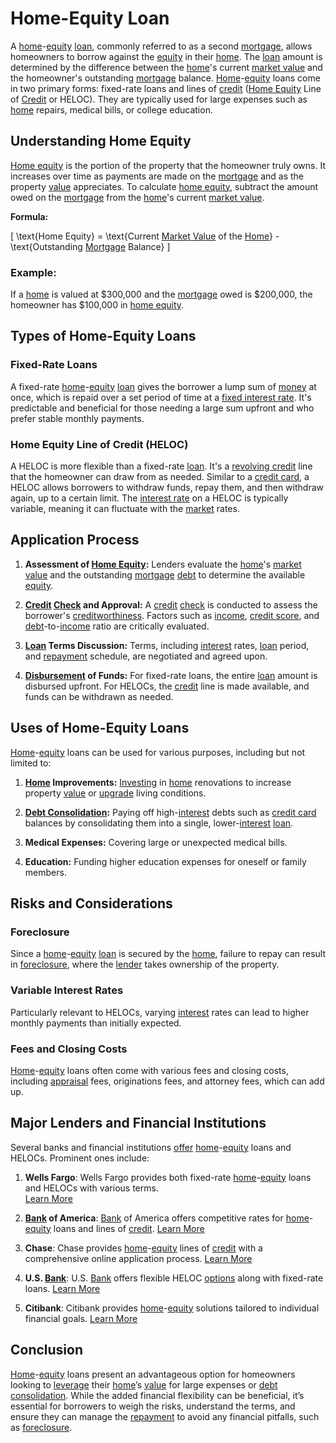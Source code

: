 # Home-Equity Loan

A [home](../h/home.md)-[equity](../e/equity.md) [loan](../l/loan.md), commonly referred to as a second [mortgage](../m/mortgage.md), allows homeowners to borrow against the [equity](../e/equity.md) in their [home](../h/home.md). The [loan](../l/loan.md) amount is determined by the difference between the [home](../h/home.md)'s current [market value](../m/market_value.md) and the homeowner's outstanding [mortgage](../m/mortgage.md) balance. [Home](../h/home.md)-[equity](../e/equity.md) loans come in two primary forms: fixed-rate loans and lines of [credit](../c/credit.md) ([Home Equity](../h/home_equity.md) Line of [Credit](../c/credit.md) or HELOC). They are typically used for large expenses such as [home](../h/home.md) repairs, medical bills, or college education.

## Understanding Home Equity

[Home equity](../h/home_equity.md) is the portion of the property that the homeowner truly owns. It increases over time as payments are made on the [mortgage](../m/mortgage.md) and as the property [value](../v/value.md) appreciates. To calculate [home equity](../h/home_equity.md), subtract the amount owed on the [mortgage](../m/mortgage.md) from the [home](../h/home.md)'s current [market value](../m/market_value.md).

**Formula:**

\[ \text{Home Equity} = \text{Current [Market Value](../m/market_value.md) of the [Home](../h/home.md)} - \text{Outstanding [Mortgage](../m/mortgage.md) Balance} \]

### Example:

If a [home](../h/home.md) is valued at $300,000 and the [mortgage](../m/mortgage.md) owed is $200,000, the homeowner has $100,000 in [home equity](../h/home_equity.md).

## Types of Home-Equity Loans

### Fixed-Rate Loans

A fixed-rate [home](../h/home.md)-[equity](../e/equity.md) [loan](../l/loan.md) gives the borrower a lump sum of [money](../m/money.md) at once, which is repaid over a set period of time at a [fixed interest rate](../f/fixed_interest_rate.md). It's predictable and beneficial for those needing a large sum upfront and who prefer stable monthly payments.

### Home Equity Line of Credit (HELOC)

A HELOC is more flexible than a fixed-rate [loan](../l/loan.md). It's a [revolving credit](../r/revolving_credit.md) line that the homeowner can draw from as needed. Similar to a [credit card](../c/credit_card.md), a HELOC allows borrowers to withdraw funds, repay them, and then withdraw again, up to a certain limit. The [interest rate](../i/interest_rate.md) on a HELOC is typically variable, meaning it can fluctuate with the [market](../m/market.md) rates.

## Application Process

1. **Assessment of [Home Equity](../h/home_equity.md):**
   Lenders evaluate the [home](../h/home.md)'s [market value](../m/market_value.md) and the outstanding [mortgage](../m/mortgage.md) [debt](../d/debt.md) to determine the available [equity](../e/equity.md).

2. **[Credit](../c/credit.md) [Check](../c/check.md) and Approval:**
   A [credit](../c/credit.md) [check](../c/check.md) is conducted to assess the borrower's [creditworthiness](../c/creditworthiness.md). Factors such as [income](../i/income.md), [credit score](../c/credit_score.md), and [debt](../d/debt.md)-to-[income](../i/income.md) ratio are critically evaluated.

3. **[Loan](../l/loan.md) Terms Discussion:**
   Terms, including [interest](../i/interest.md) rates, [loan](../l/loan.md) period, and [repayment](../r/repayment.md) schedule, are negotiated and agreed upon. 

4. **[Disbursement](../d/disbursement.md) of Funds:**
   For fixed-rate loans, the entire [loan](../l/loan.md) amount is disbursed upfront. For HELOCs, the [credit](../c/credit.md) line is made available, and funds can be withdrawn as needed.

## Uses of Home-Equity Loans

[Home](../h/home.md)-[equity](../e/equity.md) loans can be used for various purposes, including but not limited to:

1. **[Home](../h/home.md) Improvements:**
   [Investing](../i/investing.md) in [home](../h/home.md) renovations to increase property [value](../v/value.md) or [upgrade](../u/upgrade.md) living conditions.

2. **[Debt Consolidation](../d/debt_consolidation.md):**
   Paying off high-[interest](../i/interest.md) debts such as [credit card](../c/credit_card.md) balances by consolidating them into a single, lower-[interest](../i/interest.md) [loan](../l/loan.md).

3. **Medical Expenses:**
   Covering large or unexpected medical bills.

4. **Education:**
   Funding higher education expenses for oneself or family members.

## Risks and Considerations

### Foreclosure

Since a [home](../h/home.md)-[equity](../e/equity.md) [loan](../l/loan.md) is secured by the [home](../h/home.md), failure to repay can result in [foreclosure](../f/foreclosure.md), where the [lender](../l/lender.md) takes ownership of the property.

### Variable Interest Rates

Particularly relevant to HELOCs, varying [interest](../i/interest.md) rates can lead to higher monthly payments than initially expected.

### Fees and Closing Costs

[Home](../h/home.md)-[equity](../e/equity.md) loans often come with various fees and closing costs, including [appraisal](../a/appraisal.md) fees, originations fees, and attorney fees, which can add up.

## Major Lenders and Financial Institutions

Several banks and financial institutions [offer](../o/offer.md) [home](../h/home.md)-[equity](../e/equity.md) loans and HELOCs. Prominent ones include:

1. **Wells Fargo**:
   Wells Fargo provides both fixed-rate [home](../h/home.md)-[equity](../e/equity.md) loans and HELOCs with various terms.  
   [Learn More](https://www.wellsfargo.com/mortgage/home-equity/)

2. **[Bank](../b/bank.md) of America**:
   [Bank](../b/bank.md) of America offers competitive rates for [home](../h/home.md)-[equity](../e/equity.md) loans and lines of [credit](../c/credit.md).
   [Learn More](https://www.bankofamerica.com/home-loans/heloc/)

3. **Chase**:
   Chase provides [home](../h/home.md)-[equity](../e/equity.md) lines of [credit](../c/credit.md) with a comprehensive online application process.
   [Learn More](https://www.chase.com/personal/home-equity)

4. **U.S. [Bank](../b/bank.md)**:
   U.S. [Bank](../b/bank.md) offers flexible HELOC [options](../o/options.md) along with fixed-rate loans.
   [Learn More](https://www.usbank.com/home-loans/home-equity/)

5. **Citibank**:
   Citibank provides [home](../h/home.md)-[equity](../e/equity.md) solutions tailored to individual financial goals.
   [Learn More](https://online.citi.com/US/JRS/pands/detail.do?ID=HELOC)

## Conclusion

[Home](../h/home.md)-[equity](../e/equity.md) loans present an advantageous option for homeowners looking to [leverage](../l/leverage.md) their [home](../h/home.md)’s [value](../v/value.md) for large expenses or [debt consolidation](../d/debt_consolidation.md). While the added financial flexibility can be beneficial, it’s essential for borrowers to weigh the risks, understand the terms, and ensure they can manage the [repayment](../r/repayment.md) to avoid any financial pitfalls, such as [foreclosure](../f/foreclosure.md).